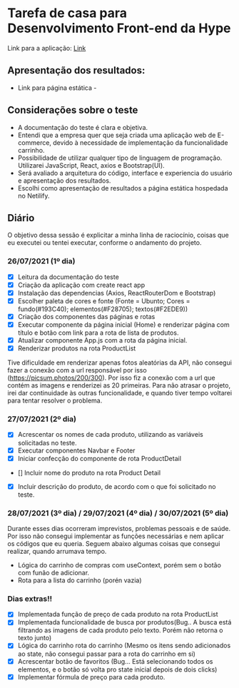 # Tarefa de casa para Desenvolvimento Front-end da Hype

Link para a aplicação: [Link](https://felipe-acme-inc.netlify.app/)

## Apresentação dos resultados:

- Link para página estática -

## Considerações sobre o teste

- A documentação do teste é clara e objetiva.
- Entendi que a empresa quer que seja criada uma aplicação web de E-commerce, devido à necessidade de implementação da funcionalidade carrinho.
- Possibilidade de utilizar qualquer tipo de linguagem de programação. Utilizarei JavaScript, React, axios e Bootstrap(UI).
- Será avaliado a arquitetura do código, interface e experiencia do usuário e apresentação dos resultados.
- Escolhi como apresentação de resultados a página estática hospedada no Netilify.

## Diário

O objetivo dessa sessão é explicitar a minha linha de raciocínio, coisas que eu executei ou tentei executar, conforme o andamento do projeto.

### 26/07/2021 (1º dia)

- [x] Leitura da documentação do teste
- [x] Criação da aplicação com create react app
- [x] Instalação das dependencias (Axios, ReactRouterDom e Bootstrap)
- [x] Escolher paleta de cores e fonte (Fonte = Ubunto; Cores = fundo(#193C40); elementos(#F28705); textos(#F2EDE9))
- [x] Criação dos componentes das páginas e rotas
- [x] Executar componente da página inicial (Home) e renderizar página com título e botão com link para a rota de lista de produtos.
- [x] Atualizar componente App.js com a rota da página inicial.
- [x] Renderizar produtos na rota ProductList

Tive dificuldade em renderizar apenas fotos aleatórias da API, não consegui fazer a conexão com a url responsável por isso (https://picsum.photos/200/300). Por isso fiz a conexão com a url que contém as imagens e renderizei as 20 primeiras. Para não atrasar o projeto, irei dar continuidade às outras funcionalidade, e quando tiver tempo voltarei para tentar resolver o problema.

### 27/07/2021 (2º dia)

- [x] Acrescentar os nomes de cada produto, utilizando as variáveis solicitadas no teste.
- [x] Executar componentes Navbar e Footer
- [x] Iniciar confecção do componente de rota ProductDetail
- [] Incluir nome do produto na rota Product Detail
- [x] Incluir descrição do produto, de acordo com o que foi solicitado no teste.

### 28/07/2021 (3º dia) / 29/07/2021 (4º dia) / 30/07/2021 (5º dia)

Durante esses dias ocorreram imprevistos, problemas pessoais e de saúde. Por isso não consegui implementar as funções necessárias e nem aplicar os códigos que eu queria. Seguem abaixo algumas coisas que consegui realizar, quando arrumava tempo.

- Lógica do carrinho de compras com useContext, porém sem o botão com funão de adicionar.
- Rota para a lista do carrinho (porén vazia)

### Dias extras!!

- [x] Implementada função de preço de cada produto na rota ProductList
- [x] Implementada funcionalidade de busca por produtos(Bug.. A busca está filtrando as imagens de cada produto pelo texto. Porém não retorna o texto junto)
- [x] Lógica do carrinho rota do carrinho (Mesmo os itens sendo adicionados ao state, não consegui passar para a rota do carrinho em si)
- [x] Acrescentar botão de favoritos (Bug... Está selecionando todos os elementos, e o botão só volta pro state inicial depois de dois clicks)
- [x] Implementar fórmula de preço para cada produto.
